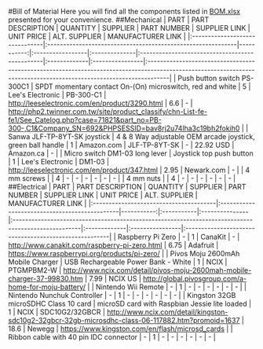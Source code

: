 #Bill of Material
Here you will find all the components listed in [BOM.xlsx](BOM.xlsx?raw=true) presented for your convenience.
##Mechanical
| PART                           | PART DESCRIPTION                                            |   QUANTITY | SUPPLIER         | PART NUMBER   | SUPPLIER LINK                                  | UNIT PRICE   | ALT. SUPPLIER   | MANUFACTURER LINK                                                                                                                                                  |
|:-------------------------------|:------------------------------------------------------------|-----------:|:-----------------|:--------------|:-----------------------------------------------|:-------------|:----------------|:-------------------------------------------------------------------------------------------------------------------------------------------------------------------|
| Push button switch PS-300C1    | SPDT momentary contact On-(On) microswitch, red and white   |          5 | Lee's Electronic | PB-300-C1     | http://leeselectronic.com/en/product/3290.html | 6.6          | -               | http://php2.twinner.com.tw/site/product_classify/chn-List-fe-fe1/See_Catelog.php?case=71821&part_no=PB-300-,C1&Company_SN=692&PHPSESSID=bav8rj2u74lha3c19bh2fokih0 |
| Sanwa JLF-TP-8YT-SK joystick   | 4 & 8 Way adjustable OEM arcade joystick, green ball handle |          1 | Amazon.com       | JLF-TP-8YT-SK | -                                              | 22.92 USD    | Amazon.ca       | -                                                                                                                                                                  |
| Micro switch DM1-03 long lever | Joystick top push button                                    |          1 | Lee's Electronic | DM1-03        | http://leeselectronic.com/en/product/347.html  | 2.95         | Newark.com      | -                                                                                                                                                                  |
| 4 mm screws                    |                                                             |          4 | -                | -             | -                                              | -            | -               | -                                                                                                                                                                  |
| 4 mm nuts                      |                                                             |          4 | -                | -             | -                                              | -            | -               | -                                                                                                                                                                  |
##Electrical
| PART                                   | PART DESCRIPTION                              |   QUANTITY | SUPPLIER   | PART NUMBER    | SUPPLIER LINK                                                                                      | UNIT PRICE   | ALT. SUPPLIER   | MANUFACTURER LINK                                     |
|:---------------------------------------|:----------------------------------------------|-----------:|:-----------|:---------------|:---------------------------------------------------------------------------------------------------|:-------------|:----------------|:------------------------------------------------------|
| Raspberry Pi Zero                      | -                                             |          1 | CanaKit    | -              | http://www.canakit.com/raspberry-pi-zero.html                                                      | 6.75         | Adafruit        | https://www.raspberrypi.org/products/pi-zero/         |
| Pivos Moju 2600mAh Mobile Charger      | USB Rechargeable Power Bank - White           |          1 | NCIX       | PTGMPBM2-W     | http://www.ncix.com/detail/pivos-moju-2600mah-mobile-charger-37-99830.htm                          | 7.99         | NCIX US         | http://global.pivosgroup.com/a-home-for-moju-battery/ |
| Nintendo Wii Remote                    | -                                             |          1 | -          | -              | -                                                                                                  | -            | -               | -                                                     |
| Nintendo Nunchuk Controller            | -                                             |          1 | -          | -              | -                                                                                                  | -            | -               | -                                                     |
| Kingston 32GB microSDHC Class 10 card  | microSD card with Raspbian Jessie lite loaded |          1 | NCIX       | SDC10G2/32GBCR | http://www.ncix.com/detail/kingston-sdc10g2-32gbcr-32gb-microsdhc-class-06-117882.htm?promoid=1637 | 18.6         | Newegg          | https://www.kingston.com/en/flash/microsd_cards       |
| Ribbon cable with 40 pin IDC connector | -                                             |          1 | -          | -              | -                                                                                                  | -            | -               | -                                                     |